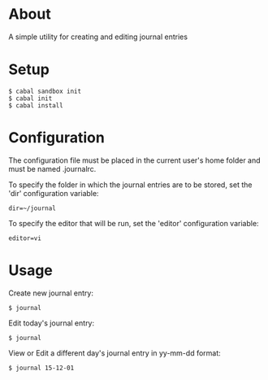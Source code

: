 # About

A simple utility for creating and editing journal entries

# Setup

    $ cabal sandbox init
    $ cabal init
    $ cabal install

# Configuration

The configuration file must be placed in the current user's home folder
and must be named .journalrc.

To specify the folder in which the journal entries are to be stored, set
the 'dir' configuration variable:

    dir=~/journal

To specify the editor that will be run, set the 'editor' configuration variable:

    editor=vi

# Usage

Create new journal entry:

    $ journal

Edit today's journal entry:

    $ journal

View or Edit a different day's journal entry in yy-mm-dd format:

    $ journal 15-12-01

